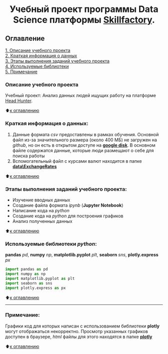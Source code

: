 # <center> Учебный проект программы Data Science платформы [Skillfactory](http://skillfactory.ru). </center>

## Оглавление  
[1. Описание учебного проекта](https://github.com/Cherant1976/SF_Head_Hunter_Project/tree/master.README.md#Описание-учебного-проекта)   
[2. Краткая информация о данных](https://github.com/Cherant1976/SF_Head_Hunter_Project/tree/master.README.md#Краткая-информация-о-данных)  
[3. Этапы выполнения заданий учебного проекта](https://github.com/Cherant1976/SF_Head_Hunter_Project/tree/master.README.md#Этапы-выполнения-заданий-учебного-проекта)  
[4. Используемые библиотеки](https://github.com/Cherant1976/SF_Head_Hunter_Project/tree/master.README.md#Используемые-библиотеки)    
[5. Примечание](https://github.com/Cherant1976/SF_Head_Hunter_Project/tree/master.README.md#Примечание) 

### Описание учебного проекта    
Учебный проект: Анализ данных людей ищущих работу на платформе [Head Hunter](https://hh.ru/).

:arrow_up:[к оглавлению](https://github.com/Cherant1976/SF_Head_Hunter_Project/tree/master.README.md#Оглавление)


### Краткая информация о данных:
1.  Данные формата *csv* предоставлены в рамках обучения. Основной файл из-за значительного размера (около 400 МБ) не загружен на *github*, но он есть в открытом доступе на [**google disk**](https://drive.google.com/file/d/1NHbwcT2uF8Gl_qKr_zxIPUQatEXA7cBv/view?usp=sharing). В основном файле содержатся данные, которые люди размещают о себе для поиска работы
2. Вспомогательный файл с курсами валют находится в папке [**data\ExchangeRates**](https://github.com/Cherant1976/SF_Head_Hunter_Project/tree/master/data/ExchangeRates)
  
:arrow_up:[к оглавлению](https://github.com/Cherant1976/SF_Head_Hunter_Project/tree/master.README.md#Оглавление)

### Этапы выполнения заданий учебного проекта:  
- Изучение вводных данных
- Создание файла формата *ipynb* (**Jupyter Notebook**) 
- Написание кода на *python* 
- Создание кода на *python* для построения графиков
- Анализ полученных данных

:arrow_up:[к оглавлению](https://github.com/Cherant1976/SF_Head_Hunter_Project/tree/master.README.md#Оглавление)


### Используемые библиотеки *python*:  
**pandas** *pd*, **numpy** *np*, **matplotlib.pyplot** *plt*, **seaborn** *sns*, **plotly.express** *px*
```python
import pandas as pd
import numpy as np
import matplotlib.pyplot as plt
import seaborn as sns
import plotly.express as px
```

:arrow_up:[к оглавлению](https://github.com/Cherant1976/SF_Head_Hunter_Project/tree/master.README.md#Оглавление)

---
### Примечание:  
Графики код для которых написан с использованием библиотеки **plotly** могут отображаться некорректно. Просмотр указанных графиков доступен в браузере, *html* файлы для этого находятся в папке [**plotly**](https://github.com/Cherant1976/SF_Head_Hunter_Project/tree/master/plotly)

:arrow_up:[к оглавлению](https://github.com/Cherant1976/SF_Head_Hunter_Project/tree/master.README.md#Оглавление)


